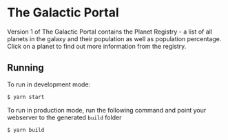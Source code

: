 # The Galactic Portal

Version 1 of The Galactic Portal contains the Planet Registry - a list of all planets in the galaxy and their population as well as population percentage. Click on a planet to find out more information from the registry.


## Running

To run in development mode:

```bash
$ yarn start
```

To run in production mode, run the following command and point your webserver to the generated ```build``` folder

```bash
$ yarn build
```